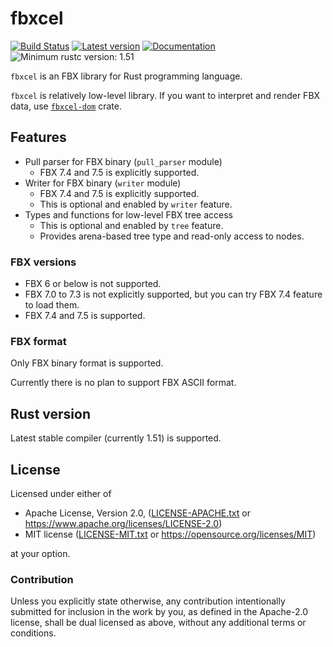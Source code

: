 # fbxcel

[![Build Status](https://travis-ci.com/lo48576/fbxcel.svg?branch=develop)](https://travis-ci.com/lo48576/fbxcel)
[![Latest version](https://img.shields.io/crates/v/fbxcel.svg)](https://crates.io/crates/fbxcel)
[![Documentation](https://docs.rs/fbxcel/badge.svg)](https://docs.rs/fbxcel)
![Minimum rustc version: 1.51](https://img.shields.io/badge/rustc-1.51+-lightgray.svg)

`fbxcel` is an FBX library for Rust programming language.

`fbxcel` is relatively low-level library.
If you want to interpret and render FBX data, use
[`fbxcel-dom`](https://github.com/lo48576/fbxcel-dom) crate.

## Features

* Pull parser for FBX binary (`pull_parser` module)
    + FBX 7.4 and 7.5 is explicitly supported.
* Writer for FBX binary (`writer` module)
    + FBX 7.4 and 7.5 is explicitly supported.
    + This is optional and enabled by `writer` feature.
* Types and functions for low-level FBX tree access
    + This is optional and enabled by `tree` feature.
    + Provides arena-based tree type and read-only access to nodes.

### FBX versions

* FBX 6 or below is not supported.
* FBX 7.0 to 7.3 is not explicitly supported, but you can try FBX 7.4 feature to load them.
* FBX 7.4 and 7.5 is supported.

### FBX format

Only FBX binary format is supported.

Currently there is no plan to support FBX ASCII format.


## Rust version

Latest stable compiler (currently 1.51) is supported.

## License

Licensed under either of

* Apache License, Version 2.0, ([LICENSE-APACHE.txt](LICENSE-APACHE.txt) or
  <https://www.apache.org/licenses/LICENSE-2.0>)
* MIT license ([LICENSE-MIT.txt](LICENSE-MIT.txt) or
  <https://opensource.org/licenses/MIT>)

at your option.

### Contribution

Unless you explicitly state otherwise, any contribution intentionally submitted
for inclusion in the work by you, as defined in the Apache-2.0 license, shall be
dual licensed as above, without any additional terms or conditions.
